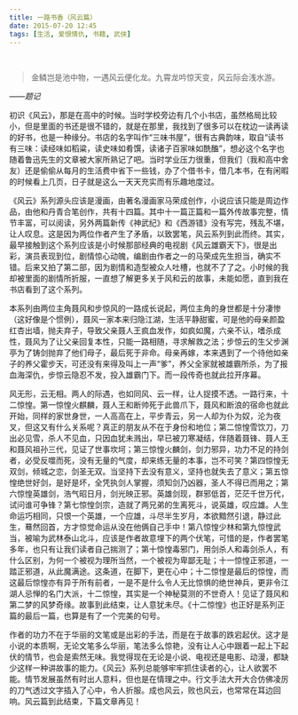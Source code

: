 ```yaml
---
title: 一路书香（风云篇）
date: 2015-07-20 12:45
tags: [生活, 爱恨情仇, 书籍, 武侠]
---
```

      
>金鳞岂是池中物，一遇风云便化龙。九霄龙吟惊天变，风云际会浅水游。

*——题记*

初识《风云》，那是在高中的时候。当时学校旁边有几个小书店，虽然格局比较小，但是里面的书还是很不错的，就是在那里，我找到了很多可以在枕边一读再读的好书，也是一种缘分。书店的名字叫作“三味书屋”，很有古典韵味，取自“读书有三味：读经味如稻粱，读史味如肴馔，读诸子百家味如酰醢”，想必这个名字也随着鲁迅先生的文章被大家所熟记了吧。当时学业压力很重，但我们（我和高中舍友）还是偷偷从每月的生活费中省下一些钱，办了个借书卡，借几本书，在有闲暇的时候看上几页，日子就是这么一天天充实而有乐趣地度过。

《风云》系列源头应该是漫画，由著名漫画家马荣成创作，小说应该只能是周边作品，由他和丹青合笔创作，共有十四篇。其中十一篇正篇和一篇外传故事完整，情节丰富，可以阅读，另外两篇新传《神武纪》和《西游错》没有写完，残乱不堪，让人叹息。这是因为两位作者产生了矛盾，以致罢笔，风云系列到此而终。其实，最早接触到这个系列应该是小时候那部经典的电视剧《风云雄霸天下》，很是出彩，演员表现到位，剧情惊心动魄，编剧由作者之一的马荣成先生担当，确实不错。后来又拍了第二部，因为剧情和造型被众人吐槽，也就不了了之。小时候的我却被里面的剧情所折服，一直想了解更多关于风和云的故事，未能如愿，直到我在书店看到了这个系列。

本系列由两位主角聂风和步惊风的一路成长说起，两位主角的身世都是十分凄惨（这好像是个惯例），聂风一家本来归隐江湖，生活平静甜蜜，可是他的母亲颜盈红杏出墙，抛夫弃子，导致父亲聂人王疯血发作，如疯如魔，六亲不认，嗜杀成性，聂风为了让父亲回复本性，只能一路相随，寻求解救之法；步惊云的生父步渊亭为了铸剑抛弃了他们母子，最后死于非命。母亲再嫁，本来遇到了一个待他如亲子的养父霍步天，可还没有来得及叫上一声“爹”，养父全家就被雄霸所杀，为了报血海深仇，步惊云隐忍不发，投入雄霸门下。而一段传奇也就此拉开序幕。

风无形，云无相。两人的际遇，也如同风、云一样，让人捉摸不透。一路行来，十二惊惶。第一惊惶火麒麟，聂人王和断帅死于此兽爪下，聂风和断浪的宿命也就此开始，同样的家世身世，一人高高在上，平步青云，另一人却为仆为奴，沦为夜叉，但这又有什么关系呢？真正的朋友从不在于身份和地位；第二惊惶雪饮刀，刀出必见雪，杀人不见血，只因血犹未溅出，早已被刀寒凝结，伴随着聂锋、聂人王和聂风祖孙三代，见证了世事坎坷；第三惊惶火麟剑，剑力邪异，功力不足的持剑者，必受反噬而死，没有无量的气度，却来练无量的本事，岂不可笑？第四惊惶无双剑，倾城之恋，剑圣无双。当坚持下去没有意义，坚持也就失去了意义；第五惊惶绝世好剑，是好是坏，全凭执剑人掌握，须知剑乃凶器，圣人不得已而用之；第六惊惶英雄剑，浩气昭日月，剑光映正邪。英雄剑现，群邪低首，茫茫千世万代，试问谁可争锋？第七惊惶剑宗，造就了两兄弟的生离死斗，说英雄，叹应雄。人生命运巧相同，只恨一个英雄，一个应雄，斗尽半生岁月，本欲黯然引退，静过此生，蓦然回首，方才惊觉命运从没在他俩自己手中！第八惊惶少林和第九惊惶武当，被喻为武林泰山北斗，应该是作者故意埋下的两个伏笔，可惜的是，作者罢笔多年，也只有让我们读者自己揣测了；第十惊惶毒邪门，用剑杀人和毒剑杀人，有什么区别，为何一个被视为理所当然，一个被视为卑鄙无耻；十一惊惶正邪道，一踏正邪道，从此魔满途。这条道，在脚下，更在心中；十二惊惶是最后的惊惶，而这最后惊惶亦有异于所有前者，一是不是什么令人无比惊惧的绝世神兵，更非令江湖人忌惮的名门大派，十二惊惶，其实是一个神秘莫测的不世奇人！见证了聂风和第二梦的风梦奇缘。故事到此结束，让人意犹未尽。《十二惊惶》也正好是系列正篇的最后一篇，也算是有了一个完美的句号。

作者的功力不在于华丽的文笔或是出彩的手法，而是在于故事的跌宕起伏。这才是小说的本质啊，无论文笔多么华丽，笔法多么惊艳，没有让人心中跟着一起上下起伏的情节，也会是索然无味。我觉得现在无论是小说、电视还是电影、动漫，都缺少这样一种讲故事的能力。《风云》系列总能够牢牢抓住读者的心，让人欲罢不能。情节发展虽然有时出人意料，但也是在情理之中。行文手法大开大合仿佛凌厉的刀气透过文字插入了心中，令人折服。成也风云，败也风云，也常常在耳边回响。风云篇到此结束，下篇文章再见！
